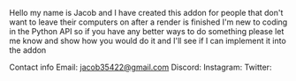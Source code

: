 Hello my name is Jacob and I have created this addon for people that don't want to leave their computers on after a render is finished I'm new to coding in the Python API so if you have any better ways to do something please let me know and show how you would do it and I'll see if I can implement it into the addon


Contact info
Email: jacob35422@gmail.com
Discord:
Instagram:
Twitter:
